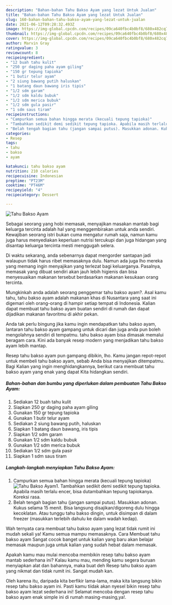 ```yaml
---
description: "Bahan-bahan Tahu Bakso Ayam yang lezat Untuk Jualan"
title: "Bahan-bahan Tahu Bakso Ayam yang lezat Untuk Jualan"
slug: 160-bahan-bahan-tahu-bakso-ayam-yang-lezat-untuk-jualan
date: 2021-06-12T09:28:32.493Z
image: https://img-global.cpcdn.com/recipes/09ca640fbc4b0bf8/680x482cq70/tahu-bakso-ayam-foto-resep-utama.jpg
thumbnail: https://img-global.cpcdn.com/recipes/09ca640fbc4b0bf8/680x482cq70/tahu-bakso-ayam-foto-resep-utama.jpg
cover: https://img-global.cpcdn.com/recipes/09ca640fbc4b0bf8/680x482cq70/tahu-bakso-ayam-foto-resep-utama.jpg
author: Marvin Gray
ratingvalue: 3
reviewcount: 8
recipeingredient:
- "12 buah tahu kulit"
- "250 gr daging paha ayam giling"
- "150 gr tepung tapioka"
- "1 butir telur ayam"
- "2 siung bawang putih haluskan"
- "1 batang daun bawang iris tipis"
- "1/2 sdm garam"
- "1/2 sdm kaldu bubuk"
- "1/2 sdm merica bubuk"
- "1/2 sdm gula pasir"
- "1 sdm saus tiram"
recipeinstructions:
- "Campurkan semua bahan hingga merata (kecuali tepung tapioka)"
- "Tambahkan sedikit demi sedikit tepung tapioka. Apabila masih terlalu encer, bisa dutambahkan tepung tapiokanya. Koreksi rasa."
- "Belah tengah bagian tahu (jangan sampai putus). Masukkan adonan. Kukus selama 15 menit. Bisa langsung disajikan/digoreng dulu hingga kecoklatan. Atau tunggu tahu bakso dingin, untuk disimpan di dalam freezer (masukkan terlebih dahulu ke dalam wadah kedap)."
categories:
- Resep
tags:
- tahu
- bakso
- ayam

katakunci: tahu bakso ayam 
nutrition: 210 calories
recipecuisine: Indonesian
preptime: "PT23M"
cooktime: "PT46M"
recipeyield: "4"
recipecategory: Dessert

---
```



![Tahu Bakso Ayam](https://img-global.cpcdn.com/recipes/09ca640fbc4b0bf8/680x482cq70/tahu-bakso-ayam-foto-resep-utama.jpg)

Sebagai seorang yang hobi memasak, menyajikan masakan mantab bagi keluarga tercinta adalah hal yang menggembirakan untuk anda sendiri. Kewajiban seorang istri bukan cuma mengatur rumah saja, namun kamu juga harus menyediakan keperluan nutrisi tercukupi dan juga hidangan yang disantap keluarga tercinta mesti menggugah selera.

Di waktu  sekarang, anda sebenarnya dapat mengorder santapan jadi walaupun tidak harus ribet memasaknya dulu. Namun ada juga lho mereka yang memang ingin menyajikan yang terlezat bagi keluarganya. Pasalnya, memasak yang dibuat sendiri akan jauh lebih higienis dan bisa menyesuaikan makanan tersebut berdasarkan makanan kesukaan orang tercinta. 



Mungkinkah anda adalah seorang penggemar tahu bakso ayam?. Asal kamu tahu, tahu bakso ayam adalah makanan khas di Nusantara yang saat ini digemari oleh orang-orang di hampir setiap tempat di Indonesia. Kalian dapat membuat tahu bakso ayam buatan sendiri di rumah dan dapat dijadikan makanan favoritmu di akhir pekan.

Anda tak perlu bingung jika kamu ingin mendapatkan tahu bakso ayam, lantaran tahu bakso ayam gampang untuk dicari dan juga anda pun boleh mengolahnya sendiri di tempatmu. tahu bakso ayam bisa dimasak memalui beragam cara. Kini ada banyak resep modern yang menjadikan tahu bakso ayam lebih mantap.

Resep tahu bakso ayam pun gampang dibikin, lho. Kamu jangan repot-repot untuk membeli tahu bakso ayam, sebab Anda bisa menyajikan ditempatmu. Bagi Kalian yang ingin menghidangkannya, berikut cara membuat tahu bakso ayam yang enak yang dapat Kita hidangkan sendiri.

<!--inarticleads1-->

##### Bahan-bahan dan bumbu yang diperlukan dalam pembuatan Tahu Bakso Ayam:

1. Sediakan 12 buah tahu kulit
1. Siapkan 250 gr daging paha ayam giling
1. Gunakan 150 gr tepung tapioka
1. Gunakan 1 butir telur ayam
1. Sediakan 2 siung bawang putih, haluskan
1. Siapkan 1 batang daun bawang, iris tipis
1. Siapkan 1/2 sdm garam
1. Gunakan 1/2 sdm kaldu bubuk
1. Gunakan 1/2 sdm merica bubuk
1. Sediakan 1/2 sdm gula pasir
1. Siapkan 1 sdm saus tiram




<!--inarticleads2-->

##### Langkah-langkah menyiapkan Tahu Bakso Ayam:

1. Campurkan semua bahan hingga merata (kecuali tepung tapioka)
<img src="https://img-global.cpcdn.com/steps/cb41dce4d4a4751c/160x128cq70/tahu-bakso-ayam-langkah-memasak-1-foto.jpg" alt="Tahu Bakso Ayam">1. Tambahkan sedikit demi sedikit tepung tapioka. Apabila masih terlalu encer, bisa dutambahkan tepung tapiokanya. Koreksi rasa.
1. Belah tengah bagian tahu (jangan sampai putus). Masukkan adonan. Kukus selama 15 menit. Bisa langsung disajikan/digoreng dulu hingga kecoklatan. Atau tunggu tahu bakso dingin, untuk disimpan di dalam freezer (masukkan terlebih dahulu ke dalam wadah kedap).




Wah ternyata cara membuat tahu bakso ayam yang lezat tidak rumit ini mudah sekali ya! Kamu semua mampu memasaknya. Cara Membuat tahu bakso ayam Sangat cocok banget untuk kalian yang baru akan belajar memasak maupun juga untuk kalian yang sudah hebat dalam memasak.

Apakah kamu mau mulai mencoba membikin resep tahu bakso ayam mantab sederhana ini? Kalau kamu mau, mending kamu segera buruan menyiapkan alat dan bahannya, maka buat deh Resep tahu bakso ayam yang nikmat dan tidak rumit ini. Sangat mudah kan. 

Oleh karena itu, daripada kita berfikir lama-lama, maka kita langsung bikin resep tahu bakso ayam ini. Pasti kamu tiidak akan nyesel bikin resep tahu bakso ayam lezat sederhana ini! Selamat mencoba dengan resep tahu bakso ayam enak simple ini di rumah masing-masing,ya!.

